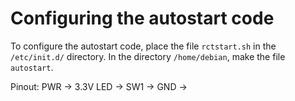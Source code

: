 # Configuring the autostart code

To configure the autostart code, place the file `rctstart.sh` in the `/etc/init.d/` directory.  In the directory `/home/debian`, make the file `autostart`.

Pinout:	PWR -> 3.3V
		LED ->
		SW1	->
		GND	->
